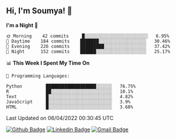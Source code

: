 ## Hi, I'm Soumya! 👋

<!--START_SECTION:waka-->
**I'm a Night 🦉** 

```text
🌞 Morning    42 commits     █░░░░░░░░░░░░░░░░░░░░░░░░   6.95% 
🌆 Daytime    184 commits    ███████░░░░░░░░░░░░░░░░░░   30.46% 
🌃 Evening    226 commits    █████████░░░░░░░░░░░░░░░░   37.42% 
🌙 Night      152 commits    ██████░░░░░░░░░░░░░░░░░░░   25.17%

```


📊 **This Week I Spent My Time On** 

```text
💬 Programming Languages: 

Python         ███████████████████░░░░░░   76.75% 
R              ██░░░░░░░░░░░░░░░░░░░░░░░   10.1% 
Text           █░░░░░░░░░░░░░░░░░░░░░░░░   4.82% 
JavaScript     █░░░░░░░░░░░░░░░░░░░░░░░░   3.9% 
HTML           █░░░░░░░░░░░░░░░░░░░░░░░░   3.68%
```


 Last Updated on 06/04/2022 00:30:45 UTC
<!--END_SECTION:waka-->

[![Github Badge](https://img.shields.io/badge/-rubyruins-grey?style=for-the-badge&logo=github&logoColor=white&link=https://github.com/rubyruins/)](https://www.github.com/rubyruins/) 
[![Linkedin Badge](https://img.shields.io/badge/-Soumya%20Parekh-0072b1?style=for-the-badge&logo=Linkedin&logoColor=white&link=https://www.linkedin.com/in/Soumya-Parekh/)](https://www.linkedin.com/in/Soumya-Parekh/) 
[![Gmail Badge](https://img.shields.io/badge/-soumyaparekh.me@gmail.com-c14438?style=for-the-badge&logo=Gmail&logoColor=white&link=mailto:soumyaparekh.me@gmail.com)](mailto:soumyaparekh.me@gmail.com) 
